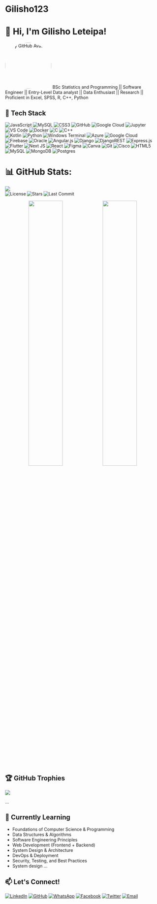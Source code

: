 # Gilisho123
# 👋 Hi, I'm Gilisho Leteipa!
<img src="https://github.com/Gilisho123.png" width="150" style="border-radius: 50%;" alt="My GitHub Avatar"/>
BSc Statistics and Programming || Software Engineer || Entry-Level Data analyst || Data Enthusiast || Research || Proficient in Excel, SPSS, R, C++, Python

## 🚀 Tech Stack
![JavaScript](https://img.shields.io/badge/JavaScript-333?style=for-the-badge&logo=javascript)
![MySQL](https://img.shields.io/badge/MySQL-4479A1?style=for-the-badge&logo=mysql&logoColor=white)
![CSS3](https://img.shields.io/badge/CSS3-1572B6?style=for-the-badge&logo=css3&logoColor=white)
![GitHub](https://img.shields.io/badge/GitHub-18117?style=for-the-badge&logo=github&logoColor=yellow)
![Google Cloud](https://img.shields.io/badge/Google%20Cloud-4285F4?style=for-the-badge&logo=googlecloud&logoColor=white)
![Jupyter](https://img.shields.io/badge/-Jupyter-F37626?style=flat&logo=jupyter&logoColor=white)
![VS Code](https://img.shields.io/badge/-VS%20Code-007ACC?style=flat&logo=visual-studio-code&logoColor=white)
![Docker](https://img.shields.io/badge/-Docker-2496ED?style=flat&logo=docker&logoColor=white)
![C](https://img.shields.io/badge/c-%2300599C.svg?style=plastic&logo=c&logoColor=white)
![C++](https://img.shields.io/badge/c++-%2300599C.svg?style=plastic&logo=c%2B%2B&logoColor=white)  
![Kotlin](https://img.shields.io/badge/kotlin-%237F52FF.svg?style=plastic&logo=kotlin&logoColor=white) 
![Python](https://img.shields.io/badge/python-3670A0?style=plastic&logo=python&logoColor=ffdd54) 
![Windows Terminal](https://img.shields.io/badge/Windows%20Terminal-%234D4D4D.svg?style=plastic&logo=windows-terminal&logoColor=white) 
![Azure](https://img.shields.io/badge/azure-%230072C6.svg?style=plastic&logo=microsoftazure&logoColor=white) 
![Google Cloud](https://img.shields.io/badge/GoogleCloud-%234285F4.svg?style=plastic&logo=google-cloud&logoColor=white) 
![Firebase](https://img.shields.io/badge/firebase-%23039BE5.svg?style=plastic&logo=firebase) 
![Oracle](https://img.shields.io/badge/Oracle-F80000?style=plastic&logo=oracle&logoColor=white) 
![Angular.js](https://img.shields.io/badge/angular.js-%23E23237.svg?style=plastic&logo=angularjs&logoColor=white) 
![Django](https://img.shields.io/badge/django-%23092E20.svg?style=plastic&logo=django&logoColor=white) 
![DjangoREST](https://img.shields.io/badge/DJANGO-REST-ff1709?style=plastic&logo=django&logoColor=white&color=ff1709&labelColor=gray) 
![Express.js](https://img.shields.io/badge/express.js-%23404d59.svg?style=plastic&logo=express&logoColor=%2361DAFB) 
![Flutter](https://img.shields.io/badge/Flutter-%2302569B.svg?style=plastic&logo=Flutter&logoColor=white) 
![Next JS](https://img.shields.io/badge/Next-black?style=plastic&logo=next.js&logoColor=white) 
![React](https://img.shields.io/badge/react-%2320232a.svg?style=plastic&logo=react&logoColor=%2361DAFB) 
![Figma](https://img.shields.io/badge/figma-%23F24E1E.svg?style=plastic&logo=figma&logoColor=white) 
![Canva](https://img.shields.io/badge/Canva-%2300C4CC.svg?style=plastic&logo=Canva&logoColor=white) 
![Git](https://img.shields.io/badge/git-%23F05033.svg?style=plastic&logo=git&logoColor=white) 
![Cisco](https://img.shields.io/badge/cisco-%23049fd9.svg?style=plastic&logo=cisco&logoColor=black)
![HTML5](https://img.shields.io/badge/html5-%23E34F26.svg?style=plastic&logo=html5&logoColor=white) 
![MySQL](https://img.shields.io/badge/mysql-4479A1.svg?style=plastic&logo=mysql&logoColor=white) 
![MongoDB](https://img.shields.io/badge/MongoDB-%234ea94b.svg?style=plastic&logo=mongodb&logoColor=white) 
![Postgres](https://img.shields.io/badge/postgres-%23316192.svg?style=plastic&logo=postgresql&logoColor=white) 

# 📊 GitHub Stats:
![](https://github-readme-stats.vercel.app/api?username=Gilisho123&theme=highcontrast&hide_border=true&include_all_commits=true&count_private=true)<br/>
![License](https://img.shields.io/github/license/Gilisho123/plp_see)
![Stars](https://img.shields.io/github/stars/Gilisho123/PERSONAL)
![Last Commit](https://img.shields.io/github/last-commit/Gilisho123/plpacademy)

<p align="center">
  <img src="https://github-readme-stats.vercel.app/api?username=Gilisho123&show_icons=true&theme=github_dark" width="47%"/>
  <img src="https://github-readme-streak-stats.herokuapp.com/?user=Gilisho123&theme=github-dark&hide_border=true" width="47%"/>
</p>

## 🏆 GitHub Trophies
![](https://github-profile-trophy.vercel.app/?username=Gilisho123&theme=radical&no-frame=false&no-bg=true&margin-w=3)

...

## 🌱 Currently Learning
- Foundations of Computer Science & Programming
- Data Structures & Algorithms
- Software Engineering Principles
- Web Development (Frontend + Backend)
- System Design & Architecture
- DevOps & Deployment
- Security, Testing, and Best Practices
- System design
...

## 📫 Let's Connect!
[![LinkedIn](https://img.shields.io/badge/LinkedIn-blue?style=flat&logo=linkedin)](https://linkedin.com/in/gilisho-leteipa-842210374)
[![GitHub](https://img.shields.io/badge/GitHub-000?style=flat&logo=github)](https://github.com/Gilisho123)
[![WhatsApp](https://img.shields.io/badge/WhatsApp-green?style=flat&logo=WhatsApp)](https://wa.me/message/IVVKK6GODTC2K1)
[![Facebook](https://img.shields.io/badge/Facebook-blue?style=flat&logo=Facebook)](https://www.facebook.com/statisticianleteipa)
[![Twitter](https://img.shields.io/badge/-Twitter-black?style=flat-square&logo=twitter&logoColor=white&link=https://twitter.com/leteipagilisho)](https://twitter.com/leteipagilisho)
[![Email](https://img.shields.io/badge/-Email-c14438?style=flat-square&logo=Gmail&logoColor=white&link=mailto:leteipagilisho@gmail.com)](mailto:leteipagilisho@gmail.com)


